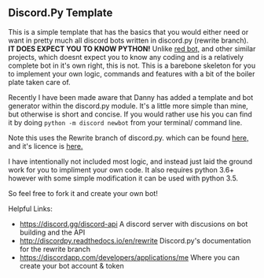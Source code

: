 ## Discord.Py Template

This is a simple template that has the basics that you would either need or want in pretty much all discord bots written in discord.py (rewrite branch). **IT DOES EXPECT YOU TO KNOW PYTHON!**
Unlike [red bot,](https://github.com/Cog-Creators/Red-DiscordBot) and other similar projects, which doesnt expect you to know any coding and is a relatively complete bot in it's own right, this is not.
This is a barebone skeleton for you to implement your own logic, commands and features with a bit of the boiler plate taken care of.

Recently I have been made aware that Danny has added a template and bot generator within the discord.py module. It's a little more simple than mine, but otherwise is short and concise. If you would rather use his you can find it by doing `python -m discord newbot` from your terminal/ command line.

Note this uses the Rewrite branch of discord.py. which can be found [here,](https://github.com/Rapptz/discord.py/tree/rewrite) and it's licence is [here.](https://github.com/Rapptz/discord.py/blob/rewrite/LICENSE)

I have intentionally not included most logic, and instead just laid the ground work for you to impliment your own code. It also requires python 3.6+ however with some simple modification it can be used with python 3.5.


So feel free to fork it and create your own bot!

Helpful Links:
- https://discord.gg/discord-api A discord server with discusions on bot building and the API
- http://discordpy.readthedocs.io/en/rewrite Discord.py's documentation for the rewrite branch
- https://discordapp.com/developers/applications/me Where you can create your bot account & token
